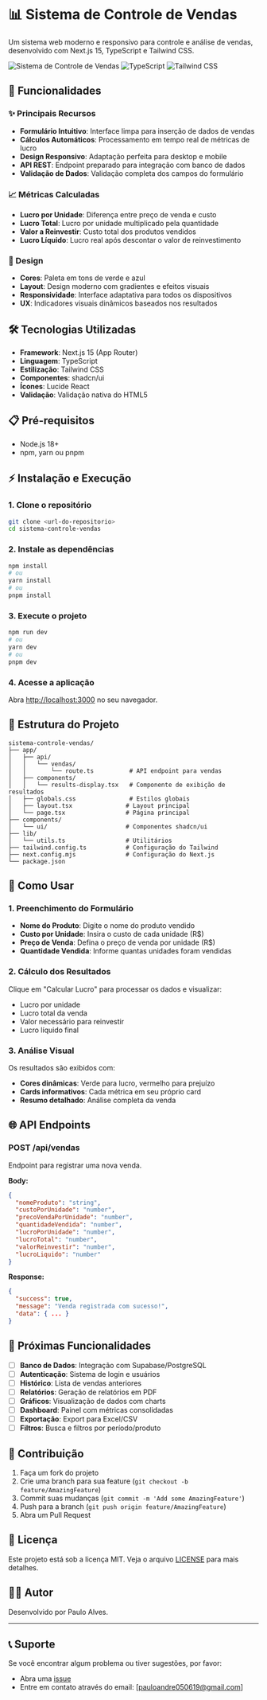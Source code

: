# 📊 Sistema de Controle de Vendas

Um sistema web moderno e responsivo para controle e análise de vendas, desenvolvido com Next.js 15, TypeScript e Tailwind CSS.

![Sistema de Controle de Vendas](https://img.shields.io/badge/Next.js-15-black?style=for-the-badge&logo=next.js)
![TypeScript](https://img.shields.io/badge/TypeScript-007ACC?style=for-the-badge&logo=typescript&logoColor=white)
![Tailwind CSS](https://img.shields.io/badge/Tailwind_CSS-38B2AC?style=for-the-badge&logo=tailwind-css&logoColor=white)

## 🚀 Funcionalidades

### ✨ Principais Recursos
- **Formulário Intuitivo**: Interface limpa para inserção de dados de vendas
- **Cálculos Automáticos**: Processamento em tempo real de métricas de lucro
- **Design Responsivo**: Adaptação perfeita para desktop e mobile
- **API REST**: Endpoint preparado para integração com banco de dados
- **Validação de Dados**: Validação completa dos campos do formulário

### 📈 Métricas Calculadas
- **Lucro por Unidade**: Diferença entre preço de venda e custo
- **Lucro Total**: Lucro por unidade multiplicado pela quantidade
- **Valor a Reinvestir**: Custo total dos produtos vendidos
- **Lucro Líquido**: Lucro real após descontar o valor de reinvestimento

### 🎨 Design
- **Cores**: Paleta em tons de verde e azul
- **Layout**: Design moderno com gradientes e efeitos visuais
- **Responsividade**: Interface adaptativa para todos os dispositivos
- **UX**: Indicadores visuais dinâmicos baseados nos resultados

## 🛠️ Tecnologias Utilizadas

- **Framework**: Next.js 15 (App Router)
- **Linguagem**: TypeScript
- **Estilização**: Tailwind CSS
- **Componentes**: shadcn/ui
- **Ícones**: Lucide React
- **Validação**: Validação nativa do HTML5

## 📋 Pré-requisitos

- Node.js 18+ 
- npm, yarn ou pnpm

## ⚡ Instalação e Execução

### 1. Clone o repositório
```bash
git clone <url-do-repositorio>
cd sistema-controle-vendas
```

### 2. Instale as dependências
```bash
npm install
# ou
yarn install
# ou
pnpm install
```

### 3. Execute o projeto
```bash
npm run dev
# ou
yarn dev
# ou
pnpm dev
```

### 4. Acesse a aplicação
Abra [http://localhost:3000](http://localhost:3000) no seu navegador.

## 📁 Estrutura do Projeto

```
sistema-controle-vendas/
├── app/
│   ├── api/
│   │   └── vendas/
│   │       └── route.ts          # API endpoint para vendas
│   ├── components/
│   │   └── results-display.tsx   # Componente de exibição de resultados
│   ├── globals.css               # Estilos globais
│   ├── layout.tsx               # Layout principal
│   └── page.tsx                 # Página principal
├── components/
│   └── ui/                      # Componentes shadcn/ui
├── lib/
│   └── utils.ts                 # Utilitários
├── tailwind.config.ts           # Configuração do Tailwind
├── next.config.mjs              # Configuração do Next.js
└── package.json
```

## 🔧 Como Usar

### 1. Preenchimento do Formulário
- **Nome do Produto**: Digite o nome do produto vendido
- **Custo por Unidade**: Insira o custo de cada unidade (R\$)
- **Preço de Venda**: Defina o preço de venda por unidade (R\$)
- **Quantidade Vendida**: Informe quantas unidades foram vendidas

### 2. Cálculo dos Resultados
Clique em "Calcular Lucro" para processar os dados e visualizar:
- Lucro por unidade
- Lucro total da venda
- Valor necessário para reinvestir
- Lucro líquido final

### 3. Análise Visual
Os resultados são exibidos com:
- **Cores dinâmicas**: Verde para lucro, vermelho para prejuízo
- **Cards informativos**: Cada métrica em seu próprio card
- **Resumo detalhado**: Análise completa da venda

## 🌐 API Endpoints

### POST /api/vendas
Endpoint para registrar uma nova venda.

**Body:**
```json
{
  "nomeProduto": "string",
  "custoPorUnidade": "number",
  "precoVendaPorUnidade": "number",
  "quantidadeVendida": "number",
  "lucroPorUnidade": "number",
  "lucroTotal": "number",
  "valorReinvestir": "number",
  "lucroLiquido": "number"
}
```

**Response:**
```json
{
  "success": true,
  "message": "Venda registrada com sucesso!",
  "data": { ... }
}
```

## 🎯 Próximas Funcionalidades

- [ ] **Banco de Dados**: Integração com Supabase/PostgreSQL
- [ ] **Autenticação**: Sistema de login e usuários
- [ ] **Histórico**: Lista de vendas anteriores
- [ ] **Relatórios**: Geração de relatórios em PDF
- [ ] **Gráficos**: Visualização de dados com charts
- [ ] **Dashboard**: Painel com métricas consolidadas
- [ ] **Exportação**: Export para Excel/CSV
- [ ] **Filtros**: Busca e filtros por período/produto

## 🤝 Contribuição

1. Faça um fork do projeto
2. Crie uma branch para sua feature (`git checkout -b feature/AmazingFeature`)
3. Commit suas mudanças (`git commit -m 'Add some AmazingFeature'`)
4. Push para a branch (`git push origin feature/AmazingFeature`)
5. Abra um Pull Request

## 📄 Licença

Este projeto está sob a licença MIT. Veja o arquivo [LICENSE](LICENSE) para mais detalhes.

## 👨‍💻 Autor

Desenvolvido por Paulo Alves.

---

## 📞 Suporte

Se você encontrar algum problema ou tiver sugestões, por favor:
- Abra uma [issue](../../issues)
- Entre em contato através do email: [pauloandre050619@gmail.com]

